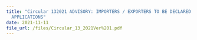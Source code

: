```yaml
---
title: "Circular 132021 ADVISORY: IMPORTERS / EXPORTERS TO BE DECLARED IN PERMIT
  APPLICATIONS"
date: 2021-11-11
file_url: /files/Circular_13_2021Ver%201.pdf
---
```








